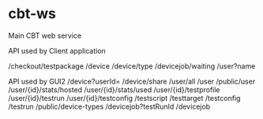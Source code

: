 cbt-ws
======

Main CBT web service

API used by Client application

/checkout/testpackage
/device
/device/type
/devicejob/waiting
/user?name


API used by GUI2
/device?userId=
/device/share
/user/all
/user
/public/user
/user/{id}/stats/hosted
/user/{id}/stats/used
/user/{id}/testprofile
/user/{id}/testrun
/user/{id}/testconfig
/testscript
/testtarget
/testconfig
/testrun
/public/device-types
/devicejob?testRunId
/devicejob
